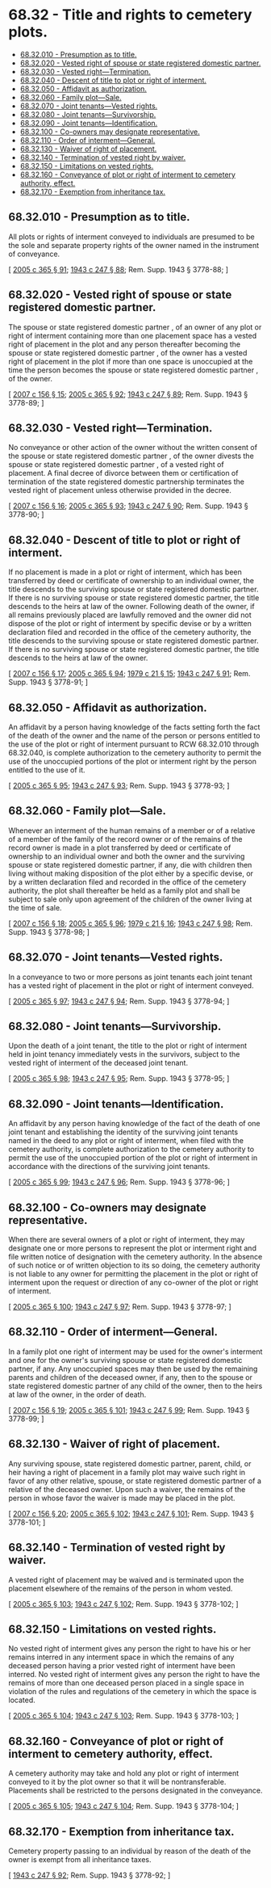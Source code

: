 # 68.32 - Title and rights to cemetery plots.
* [68.32.010 - Presumption as to title.](#6832010---presumption-as-to-title)
* [68.32.020 - Vested right of spouse or state registered domestic partner.](#6832020---vested-right-of-spouse-or-state-registered-domestic-partner)
* [68.32.030 - Vested right—Termination.](#6832030---vested-righttermination)
* [68.32.040 - Descent of title to plot or right of interment.](#6832040---descent-of-title-to-plot-or-right-of-interment)
* [68.32.050 - Affidavit as authorization.](#6832050---affidavit-as-authorization)
* [68.32.060 - Family plot—Sale.](#6832060---family-plotsale)
* [68.32.070 - Joint tenants—Vested rights.](#6832070---joint-tenantsvested-rights)
* [68.32.080 - Joint tenants—Survivorship.](#6832080---joint-tenantssurvivorship)
* [68.32.090 - Joint tenants—Identification.](#6832090---joint-tenantsidentification)
* [68.32.100 - Co-owners may designate representative.](#6832100---co-owners-may-designate-representative)
* [68.32.110 - Order of interment—General.](#6832110---order-of-intermentgeneral)
* [68.32.130 - Waiver of right of placement.](#6832130---waiver-of-right-of-placement)
* [68.32.140 - Termination of vested right by waiver.](#6832140---termination-of-vested-right-by-waiver)
* [68.32.150 - Limitations on vested rights.](#6832150---limitations-on-vested-rights)
* [68.32.160 - Conveyance of plot or right of interment to cemetery authority, effect.](#6832160---conveyance-of-plot-or-right-of-interment-to-cemetery-authority-effect)
* [68.32.170 - Exemption from inheritance tax.](#6832170---exemption-from-inheritance-tax)
## 68.32.010 - Presumption as to title.
All plots or rights of interment conveyed to individuals are presumed to be the sole and separate property rights of the owner named in the instrument of conveyance.

\[ [2005 c 365 § 91](https://lawfilesext.leg.wa.gov/biennium/2005-06/Pdf/Bills/Session%20Laws/Senate/5752-S.SL.pdf?cite=2005%20c%20365%20§%2091); [1943 c 247 § 88](https://leg.wa.gov/CodeReviser/documents/sessionlaw/1943c247.pdf?cite=1943%20c%20247%20§%2088); Rem. Supp. 1943 § 3778-88; \]

## 68.32.020 - Vested right of spouse or state registered domestic partner.
The spouse or state registered domestic partner , of an owner of any plot or right of interment containing more than one placement space has a vested right of placement in the plot and any person thereafter becoming the spouse or state registered domestic partner , of the owner has a vested right of placement in the plot if more than one space is unoccupied at the time the person becomes the spouse or state registered domestic partner , of the owner.

\[ [2007 c 156 § 15](https://lawfilesext.leg.wa.gov/biennium/2007-08/Pdf/Bills/Session%20Laws/Senate/5336-S.SL.pdf?cite=2007%20c%20156%20§%2015); [2005 c 365 § 92](https://lawfilesext.leg.wa.gov/biennium/2005-06/Pdf/Bills/Session%20Laws/Senate/5752-S.SL.pdf?cite=2005%20c%20365%20§%2092); [1943 c 247 § 89](https://leg.wa.gov/CodeReviser/documents/sessionlaw/1943c247.pdf?cite=1943%20c%20247%20§%2089); Rem. Supp. 1943 § 3778-89; \]

## 68.32.030 - Vested right—Termination.
No conveyance or other action of the owner without the written consent of the spouse or state registered domestic partner , of the owner divests the spouse or state registered domestic partner , of a vested right of placement. A final decree of divorce between them or certification of termination of the state registered domestic partnership terminates the vested right of placement unless otherwise provided in the decree.

\[ [2007 c 156 § 16](https://lawfilesext.leg.wa.gov/biennium/2007-08/Pdf/Bills/Session%20Laws/Senate/5336-S.SL.pdf?cite=2007%20c%20156%20§%2016); [2005 c 365 § 93](https://lawfilesext.leg.wa.gov/biennium/2005-06/Pdf/Bills/Session%20Laws/Senate/5752-S.SL.pdf?cite=2005%20c%20365%20§%2093); [1943 c 247 § 90](https://leg.wa.gov/CodeReviser/documents/sessionlaw/1943c247.pdf?cite=1943%20c%20247%20§%2090); Rem. Supp. 1943 § 3778-90; \]

## 68.32.040 - Descent of title to plot or right of interment.
If no placement is made in a plot or right of interment, which has been transferred by deed or certificate of ownership to an individual owner, the title descends to the surviving spouse or state registered domestic partner. If there is no surviving spouse or state registered domestic partner, the title descends to the heirs at law of the owner. Following death of the owner, if all remains previously placed are lawfully removed and the owner did not dispose of the plot or right of interment by specific devise or by a written declaration filed and recorded in the office of the cemetery authority, the title descends to the surviving spouse or state registered domestic partner. If there is no surviving spouse or state registered domestic partner, the title descends to the heirs at law of the owner.

\[ [2007 c 156 § 17](https://lawfilesext.leg.wa.gov/biennium/2007-08/Pdf/Bills/Session%20Laws/Senate/5336-S.SL.pdf?cite=2007%20c%20156%20§%2017); [2005 c 365 § 94](https://lawfilesext.leg.wa.gov/biennium/2005-06/Pdf/Bills/Session%20Laws/Senate/5752-S.SL.pdf?cite=2005%20c%20365%20§%2094); [1979 c 21 § 15](https://leg.wa.gov/CodeReviser/documents/sessionlaw/1979c21.pdf?cite=1979%20c%2021%20§%2015); [1943 c 247 § 91](https://leg.wa.gov/CodeReviser/documents/sessionlaw/1943c247.pdf?cite=1943%20c%20247%20§%2091); Rem. Supp. 1943 § 3778-91; \]

## 68.32.050 - Affidavit as authorization.
An affidavit by a person having knowledge of the facts setting forth the fact of the death of the owner and the name of the person or persons entitled to the use of the plot or right of interment pursuant to RCW 68.32.010 through 68.32.040, is complete authorization to the cemetery authority to permit the use of the unoccupied portions of the plot or interment right by the person entitled to the use of it.

\[ [2005 c 365 § 95](https://lawfilesext.leg.wa.gov/biennium/2005-06/Pdf/Bills/Session%20Laws/Senate/5752-S.SL.pdf?cite=2005%20c%20365%20§%2095); [1943 c 247 § 93](https://leg.wa.gov/CodeReviser/documents/sessionlaw/1943c247.pdf?cite=1943%20c%20247%20§%2093); Rem. Supp. 1943 § 3778-93; \]

## 68.32.060 - Family plot—Sale.
Whenever an interment of the human remains of a member or of a relative of a member of the family of the record owner or of the remains of the record owner is made in a plot transferred by deed or certificate of ownership to an individual owner and both the owner and the surviving spouse or state registered domestic partner, if any, die with children then living without making disposition of the plot either by a specific devise, or by a written declaration filed and recorded in the office of the cemetery authority, the plot shall thereafter be held as a family plot and shall be subject to sale only upon agreement of the children of the owner living at the time of sale.

\[ [2007 c 156 § 18](https://lawfilesext.leg.wa.gov/biennium/2007-08/Pdf/Bills/Session%20Laws/Senate/5336-S.SL.pdf?cite=2007%20c%20156%20§%2018); [2005 c 365 § 96](https://lawfilesext.leg.wa.gov/biennium/2005-06/Pdf/Bills/Session%20Laws/Senate/5752-S.SL.pdf?cite=2005%20c%20365%20§%2096); [1979 c 21 § 16](https://leg.wa.gov/CodeReviser/documents/sessionlaw/1979c21.pdf?cite=1979%20c%2021%20§%2016); [1943 c 247 § 98](https://leg.wa.gov/CodeReviser/documents/sessionlaw/1943c247.pdf?cite=1943%20c%20247%20§%2098); Rem. Supp. 1943 § 3778-98; \]

## 68.32.070 - Joint tenants—Vested rights.
In a conveyance to two or more persons as joint tenants each joint tenant has a vested right of placement in the plot or right of interment conveyed.

\[ [2005 c 365 § 97](https://lawfilesext.leg.wa.gov/biennium/2005-06/Pdf/Bills/Session%20Laws/Senate/5752-S.SL.pdf?cite=2005%20c%20365%20§%2097); [1943 c 247 § 94](https://leg.wa.gov/CodeReviser/documents/sessionlaw/1943c247.pdf?cite=1943%20c%20247%20§%2094); Rem. Supp. 1943 § 3778-94; \]

## 68.32.080 - Joint tenants—Survivorship.
Upon the death of a joint tenant, the title to the plot or right of interment held in joint tenancy immediately vests in the survivors, subject to the vested right of interment of the deceased joint tenant.

\[ [2005 c 365 § 98](https://lawfilesext.leg.wa.gov/biennium/2005-06/Pdf/Bills/Session%20Laws/Senate/5752-S.SL.pdf?cite=2005%20c%20365%20§%2098); [1943 c 247 § 95](https://leg.wa.gov/CodeReviser/documents/sessionlaw/1943c247.pdf?cite=1943%20c%20247%20§%2095); Rem. Supp. 1943 § 3778-95; \]

## 68.32.090 - Joint tenants—Identification.
An affidavit by any person having knowledge of the fact of the death of one joint tenant and establishing the identity of the surviving joint tenants named in the deed to any plot or right of interment, when filed with the cemetery authority, is complete authorization to the cemetery authority to permit the use of the unoccupied portion of the plot or right of interment in accordance with the directions of the surviving joint tenants.

\[ [2005 c 365 § 99](https://lawfilesext.leg.wa.gov/biennium/2005-06/Pdf/Bills/Session%20Laws/Senate/5752-S.SL.pdf?cite=2005%20c%20365%20§%2099); [1943 c 247 § 96](https://leg.wa.gov/CodeReviser/documents/sessionlaw/1943c247.pdf?cite=1943%20c%20247%20§%2096); Rem. Supp. 1943 § 3778-96; \]

## 68.32.100 - Co-owners may designate representative.
When there are several owners of a plot or right of interment, they may designate one or more persons to represent the plot or interment right and file written notice of designation with the cemetery authority. In the absence of such notice or of written objection to its so doing, the cemetery authority is not liable to any owner for permitting the placement in the plot or right of interment upon the request or direction of any co-owner of the plot or right of interment.

\[ [2005 c 365 § 100](https://lawfilesext.leg.wa.gov/biennium/2005-06/Pdf/Bills/Session%20Laws/Senate/5752-S.SL.pdf?cite=2005%20c%20365%20§%20100); [1943 c 247 § 97](https://leg.wa.gov/CodeReviser/documents/sessionlaw/1943c247.pdf?cite=1943%20c%20247%20§%2097); Rem. Supp. 1943 § 3778-97; \]

## 68.32.110 - Order of interment—General.
In a family plot one right of interment may be used for the owner's interment and one for the owner's surviving spouse or state registered domestic partner, if any. Any unoccupied spaces may then be used by the remaining parents and children of the deceased owner, if any, then to the spouse or state registered domestic partner of any child of the owner, then to the heirs at law of the owner, in the order of death.

\[ [2007 c 156 § 19](https://lawfilesext.leg.wa.gov/biennium/2007-08/Pdf/Bills/Session%20Laws/Senate/5336-S.SL.pdf?cite=2007%20c%20156%20§%2019); [2005 c 365 § 101](https://lawfilesext.leg.wa.gov/biennium/2005-06/Pdf/Bills/Session%20Laws/Senate/5752-S.SL.pdf?cite=2005%20c%20365%20§%20101); [1943 c 247 § 99](https://leg.wa.gov/CodeReviser/documents/sessionlaw/1943c247.pdf?cite=1943%20c%20247%20§%2099); Rem. Supp. 1943 § 3778-99; \]

## 68.32.130 - Waiver of right of placement.
Any surviving spouse, state registered domestic partner, parent, child, or heir having a right of placement in a family plot may waive such right in favor of any other relative, spouse, or state registered domestic partner of a relative of the deceased owner. Upon such a waiver, the remains of the person in whose favor the waiver is made may be placed in the plot.

\[ [2007 c 156 § 20](https://lawfilesext.leg.wa.gov/biennium/2007-08/Pdf/Bills/Session%20Laws/Senate/5336-S.SL.pdf?cite=2007%20c%20156%20§%2020); [2005 c 365 § 102](https://lawfilesext.leg.wa.gov/biennium/2005-06/Pdf/Bills/Session%20Laws/Senate/5752-S.SL.pdf?cite=2005%20c%20365%20§%20102); [1943 c 247 § 101](https://leg.wa.gov/CodeReviser/documents/sessionlaw/1943c247.pdf?cite=1943%20c%20247%20§%20101); Rem. Supp. 1943 § 3778-101; \]

## 68.32.140 - Termination of vested right by waiver.
A vested right of placement may be waived and is terminated upon the placement elsewhere of the remains of the person in whom vested.

\[ [2005 c 365 § 103](https://lawfilesext.leg.wa.gov/biennium/2005-06/Pdf/Bills/Session%20Laws/Senate/5752-S.SL.pdf?cite=2005%20c%20365%20§%20103); [1943 c 247 § 102](https://leg.wa.gov/CodeReviser/documents/sessionlaw/1943c247.pdf?cite=1943%20c%20247%20§%20102); Rem. Supp. 1943 § 3778-102; \]

## 68.32.150 - Limitations on vested rights.
No vested right of interment gives any person the right to have his or her remains interred in any interment space in which the remains of any deceased person having a prior vested right of interment have been interred. No vested right of interment gives any person the right to have the remains of more than one deceased person placed in a single space in violation of the rules and regulations of the cemetery in which the space is located.

\[ [2005 c 365 § 104](https://lawfilesext.leg.wa.gov/biennium/2005-06/Pdf/Bills/Session%20Laws/Senate/5752-S.SL.pdf?cite=2005%20c%20365%20§%20104); [1943 c 247 § 103](https://leg.wa.gov/CodeReviser/documents/sessionlaw/1943c247.pdf?cite=1943%20c%20247%20§%20103); Rem. Supp. 1943 § 3778-103; \]

## 68.32.160 - Conveyance of plot or right of interment to cemetery authority, effect.
A cemetery authority may take and hold any plot or right of interment conveyed to it by the plot owner so that it will be nontransferable. Placements shall be restricted to the persons designated in the conveyance.

\[ [2005 c 365 § 105](https://lawfilesext.leg.wa.gov/biennium/2005-06/Pdf/Bills/Session%20Laws/Senate/5752-S.SL.pdf?cite=2005%20c%20365%20§%20105); [1943 c 247 § 104](https://leg.wa.gov/CodeReviser/documents/sessionlaw/1943c247.pdf?cite=1943%20c%20247%20§%20104); Rem. Supp. 1943 § 3778-104; \]

## 68.32.170 - Exemption from inheritance tax.
Cemetery property passing to an individual by reason of the death of the owner is exempt from all inheritance taxes.

\[ [1943 c 247 § 92](https://leg.wa.gov/CodeReviser/documents/sessionlaw/1943c247.pdf?cite=1943%20c%20247%20§%2092); Rem. Supp. 1943 § 3778-92; \]

